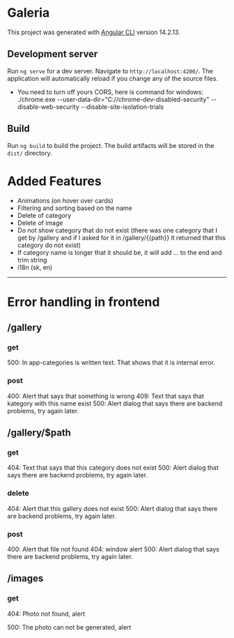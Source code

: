 # Galeria

This project was generated with [Angular CLI](https://github.com/angular/angular-cli) version 14.2.13.

## Development server

Run `ng serve` for a dev server. Navigate to `http://localhost:4200/`. The application will automatically reload if you change any of the source files.

* You need to turn off yours CORS, here is command for windows: ./chrome.exe --user-data-dir="C://chrome-dev-disabled-security" --disable-web-security --disable-site-isolation-trials

## Build

Run `ng build` to build the project. The build artifacts will be stored in the `dist/` directory.


# Added Features

- Animations (on hover over cards)
- Filtering and sorting based on the name
- Delete of category
- Delete of image
- Do not show category that do not exist (there was one category that I get by /gallery and if I asked for it in /gallery/{{path}} it returned that this category do not exist)
- If category name is longer that it should be, it will add ... to the end and trim string
- i18n (sk, en)

---

# Error handling in frontend

## /gallery

### get
500: In app-categories is written text. That shows that it is internal error. 

### post
400: Alert that says that something is wrong 
409: Text that says that kategory with this name exist 
500: Alert dialog that says there are backend problems, try again later. 

## /gallery/$path

### get
404: Text that says that this category does not exist 
500: Alert dialog that says there are backend problems, try again later. 

### delete
404: Alert that this gallery does not exist 
500: Alert dialog that says there are backend problems, try again later. 

### post
400: Alert that file not found
404: window alert
500: Alert dialog that says there are backend problems, try again later. 

## /images

### get

404: Photo not found, alert 

500: The photo can not be generated, alert 

